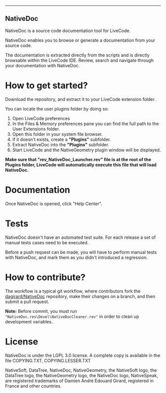 -----------------------------------------------
NativeDoc
-----------------------------------------------
NativeDoc is a source code documentation tool for LiveCode.

NativeDoc enables you to browse or generate a documentation from your source code. 

The documentation is extracted directly from the scripts and is directly browsable within the LiveCode IDE. 
Review, search and navigate through your documentation with NativeDoc.

# How to get started?

Download the repository, and extract it to your LiveCode extension folder.

You can locate the user plugins folder by doing so:
1. Open LiveCode preferences
2. In the Files & Memory preferences pane you can find the full path to the User Extensions folder. 
3. Open this folder in your system file browser.
4. If it doesn't exists, create a **"Plugins"** subfolder.
5. Extract NativeDoc into the **"Plugins"** subfolder.
6. Start LiveCode and the NativeGeometry plugin window will be displayed.

**Make sure that "rev_NativeDoc_Launcher.rev" file is at the root of the Plugins folder, LiveCode will automatically execute this file that will load NativeDoc.**

# Documentation

Once NativeDoc is opened, click "Help Center".

# Tests

NativeDoc doesn't have an automated test suite. For each release a set of manual tests cases need to be executed.

Before a push request can be made, you will have to perform manual tests with NativeDoc, and mark them as you didn't introduced a regression.

# How to contribute?

The workflow is a typical git workflow, where contributors fork the [dagirard/NativeDoc](https://github.com/dagirard/NativeDoc) repository, make their changes on a branch, and then submit a pull request.

**Note:** Before commit, you must run `"NativeDoc.res\Devel\NativeDocCleaner.rev"` in order to clean up development variables.

# License

NativeDoc is under the LGPL 3.0 license.
A complete copy is available in the file COPYING.TXT, COPYING.LESSER.TXT

NativeSoft, DataTree, NativeDoc, NativeGeometry, the NativeSoft logo, the DataTree logo, the NativeGeometry logo, the NativeDoc logo, NativeSpeak, are registered trademarks of Damien André Edouard Girard, registered in France and other countries.
